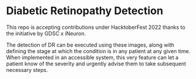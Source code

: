 # Diabetic Retinopathy Detection

This repo is accepting contributions under HacktoberFest 2022 thanks to the initiative by GDSC x iNeuron. 

The detection of DR can be executed using these images, along with defining the stage at which the condition is in any patient at any given time. When implemented in an accessible system, this very feature can let a patient know of the severity and urgently advise them to take subsequent necessary steps.
